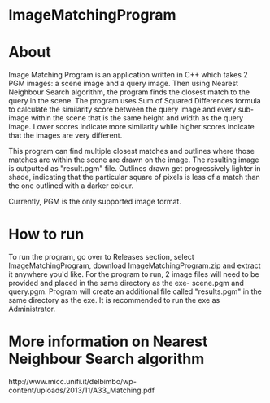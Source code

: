 # ImageMatchingProgram
<h1>About</h1>
Image Matching Program is an application written in C++ which takes 2 PGM images: a scene image and a query image. Then using Nearest Neighbour Search algorithm, the program finds the closest match to the query in the scene. The program uses Sum of Squared Differences formula to calculate the similarity score between the query image and every sub-image within the scene that is the same height and width as the query image. Lower scores indicate more similarity while higher scores indicate that the images are very different. 

This program can find multiple closest matches and outlines where those matches are within the scene are drawn on the image. The resulting image is outputted as "result.pgm" file. Outlines drawn get progressively lighter in shade, indicating that the particular square of pixels is less of a match than the one outlined with a darker colour.

Currently, PGM is the only supported image format.

<h1>How to run</h1>
To run the program, go over to Releases section, select ImageMatchingProgram, download ImageMatchingProgram.zip and extract it anywhere you'd like. For the program to run, 2 image files will need to be provided and placed in the same directory as the exe- scene.pgm and query.pgm. Program will create an additional file called "results.pgm" in the same directory as the exe. It is recommended to run the exe as Administrator.

<h1>More information on Nearest Neighbour Search algorithm</h1>
http://www.micc.unifi.it/delbimbo/wp-content/uploads/2013/11/A33_Matching.pdf
